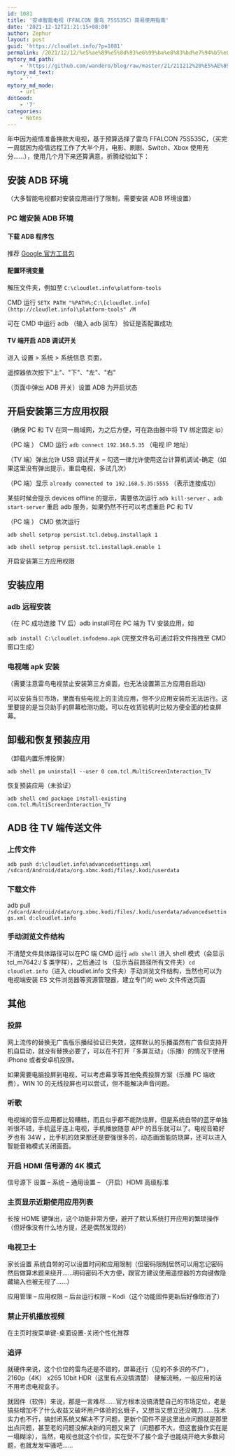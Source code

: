 ```yaml
---
id: 1081
title: '安卓智能电视（FFALCON 雷鸟 75S535C）简易使用指南'
date: '2021-12-12T21:21:15+08:00'
author: Zephur
layout: post
guid: 'https://cloudlet.info/?p=1081'
permalink: /2021/12/12/%e5%ae%89%e5%8d%93%e6%99%ba%e8%83%bd%e7%94%b5%e8%a7%86%ef%bc%88ffalcon-%e9%9b%b7%e9%b8%9f-75s535c%ef%bc%89%e7%ae%80%e6%98%93%e4%bd%bf%e7%94%a8%e6%8c%87%e5%8d%97/
mytory_md_path:
    - 'https://github.com/wandero/blog/raw/master/21/211212%20%E5%AE%89%E5%8D%93%E6%99%BA%E8%83%BD%E7%94%B5%E8%A7%86%EF%BC%88%E9%9B%B7%E9%B8%9F%2075S535C%EF%BC%89%E7%AE%80%E6%98%93%E4%BD%BF%E7%94%A8%E6%8C%87%E5%8D%97.md'
mytory_md_text:
    - ''
mytory_md_mode:
    - url
dotGood:
    - '7'
categories:
    - Notes
---
```


年中因为疫情准备换款大电视，基于预算选择了雷鸟 FFALCON 75S535C，（买完一周就因为疫情远程工作了大半个月，电影、刷剧、Switch、Xbox 使用充分……），使用几个月下来还算满意，折腾经验如下：

<!-- more -->

## 安装 ADB 环境

（大多智能电视都对安装应用进行了限制，需要安装 ADB 环境设置）

### PC 端安装 ADB 环境

#### 下载 ADB 程序包

推荐 [Google 官方工具包](https://dl.google.com/android/repository/platform-tools-latest-windows.zip)

#### 配置环境变量

解压文件夹，例如至 `C:\cloudlet.info\platform-tools`

CMD 运行 `SETX PATH "%PATH%;C:\[cloudlet.info](http://cloudlet.info)\platform-tools" /M`

可在 CMD 中运行 adb （输入 adb 回车） 验证是否配置成功

#### TV 端开启 ADB 调试开关

进入 设置 &gt; 系统 &gt; 系统信息 页面，

遥控器依次按下"上"、"下"、"左"、"右"

（页面中弹出 ADB 开关）设置 ADB 为开启状态

## 开启安装第三方应用权限

（确保 PC 和 TV 在同一局域网，为之后方便，可在路由器中将 TV 绑定固定 ip）

（PC 端 ） CMD 运行 `adb connect 192.168.5.35` （电视 IP 地址）

（TV 端）弹出允许 USB 调试开关 – 勾选一律允许使用这台计算机调试-确定（如果这里没有弹出提示，重启电视，多试几次）

（PC 端）显示 `already connected to 192.168.5.35:5555` （表示连接成功）

某些时候会提示 devices offline 的提示，需要依次运行 `adb kill-server` 、`adb start-server` 重启 adb 服务，如果仍然不行可以考虑重启 PC 和 TV

（PC 端 ） CMD 依次运行

`adb shell setprop persist.tcl.debug.installapk 1`

`adb shell setprop persist.tcl.installapk.enable 1`

开启安装第三方应用权限

## 安装应用

### adb 远程安装

（在 PC 成功连接 TV 后）adb install可在 PC 端为 TV 安装应用，如

`adb install C:\cloudlet.infodemo.apk` (完整文件名可通过将文件拖拽至 CMD 窗口生成）

### 电视端 apk 安装

（需要注意雷鸟电视禁止安装第三方桌面，也无法设置第三方应用自启动）

可以安装当贝市场，里面有些电视上的主流应用，但不少应用安装后无法运行。这里要提的是当贝助手的屏幕检测功能，可以在收货验机时比较方便全面的检查屏幕。

## 卸载和恢复预装应用

（卸载内置乐博投屏）

`adb shell pm uninstall --user 0 com.tcl.MultiScreenInteraction_TV`

恢复预装应用（未验证）

`adb shell cmd package install-existing com.tcl.MultiScreenInteraction_TV`

## ADB 往 TV 端传送文件

### 上传文件

`adb push d:\cloudlet.info\advancedsettings.xml /sdcard/Android/data/org.xbmc.kodi/files/.kodi/userdata`

### 下载文件

adb pull `/sdcard/Android/data/org.xbmc.kodi/files/.kodi/userdata/advancedsettings.xml d:cloudlet.info`

### 手动浏览文件结构

不清楚文件具体路径可以在PC 端 CMD 运行 `adb shell` 进入 shell 模式（会显示 tcl\_m7642:/ $ 类字样），之后通过 ls （显示当前路径所有文件夹）`cd cloudlet.info`（进入 cloudlet.info 文件夹）手动浏览文件结构，当然也可以为电视端安装 ES 文件浏览器等资源管理器，建立专门的 web 文件传送页面

## 其他

### 投屏

网上流传的替换无广告版乐播经验证已失效，这样默认的乐播虽然有广告但支持开机自启动，就没有替换必要了，可以在不打开「多屏互动」（乐播）的情况下使用 iPhone 或者安卓机投屏。

如果需要电脑投屏到电视，可以考虑幕享等其他免费投屏方案（乐播 PC 端收费），WIN 10 的无线投屏也可以尝试，但不能解决声音问题。

### 听歌

电视端的音乐应用都比较糟糕，而且似乎都不能防烧屏，但是系统自带的蓝牙单独听很不错，手机蓝牙连上电视，手机播放随意 APP 的音乐就可以了。电视音箱好歹也有 34W ，比手机的效果那还是要强很多的，动态画面能防烧屏，还可以进入智能音箱模式关闭画面。

### 开启 HDMI 信号源的 4K 模式

信号源下 设置 – 系统 – 通用设置 – （开启）HDMI 高级标准

### 主页显示近期使用应用列表

长按 HOME 键弹出，这个功能非常方便，避开了默认系统打开应用的繁琐操作（但好像没有什么地方提，还是偶然发现的）

### 电视卫士

家长设置 系统自带的可以设置时间和应用限制（但密码限制居然可以用忘记密码然后做算术题来绕开……明码密码不大方便，跟官方建议使用遥控器的方向键做隐藏输入也被无视了……）

应用管理 – 应用权限 – 后台运行权限 – Kodi（这个功能固件更新后好像取消了）

### 禁止开机播放视频

在主页时按菜单键-桌面设置-关闭个性化推荐

### 追评

就硬件来说，这个价位的雷鸟还是不错的，屏幕还行（见的不多识的不广），2160p（4K） x265 10bit HDR（这里有点没搞清楚） 硬解流畅，一般应用的话不用考虑电视盒子。

就固件（软件）来说，那是一言难尽……官方根本没搞清楚自己的市场定位，老是搞些增加不了什么收益又破坏用户体验的幺蛾子，又想当又想立还没魄力……技术实力也不行，搞封闭系统又解决不了问题，更新个固件不是这里出点问题就是那里出点问题，甚至老的问题没解决新的问题又来了（问题都不大，但这套操作实在是一塌糊涂），当然，电视也就这个价位，实在受不了接个盒子也能绕开绝大多数问题，也就发发牢骚吧……